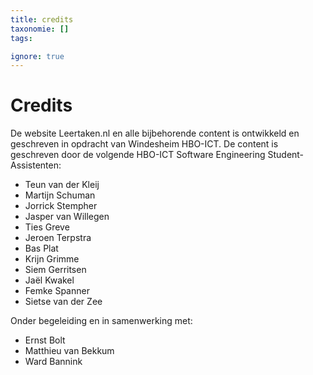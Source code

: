 ```yaml
---
title: credits
taxonomie: []
tags:

ignore: true 
---
```


# Credits

De website Leertaken.nl en alle bijbehorende content is ontwikkeld en geschreven in opdracht van Windesheim HBO-ICT.
De content is geschreven door de volgende HBO-ICT Software Engineering Student-Assistenten:

- Teun van der Kleij
- Martijn Schuman
- Jorrick Stempher
- Jasper van Willegen
- Ties Greve
- Jeroen Terpstra
- Bas Plat
- Krijn Grimme
- Siem Gerritsen
- Jaël Kwakel
- Femke Spanner
- Sietse van der Zee

Onder begeleiding en in samenwerking met:
- Ernst Bolt
- Matthieu van Bekkum
- Ward Bannink
